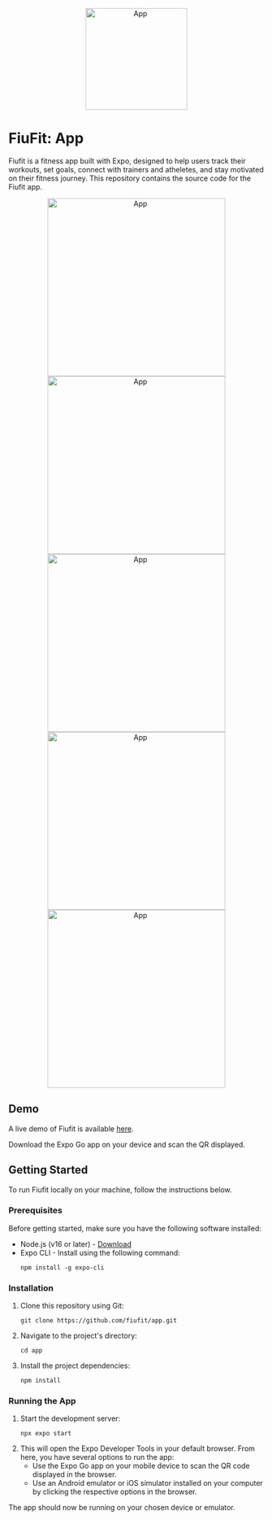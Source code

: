 <p align="center">
  <img alt="App" src="https://github.com/fiufit/app/assets/86434696/82a49b69-d7bd-4f7d-9449-79b8b60335b1" height="200" />
</p>

# FiuFit: App

Fiufit is a fitness app built with Expo, designed to help users track their workouts, set goals, connect with trainers and atheletes, and stay motivated on their fitness journey. This repository contains the source code for the Fiufit app.

<p align="center">
    <img alt="App" src="https://github.com/fiufit/app/assets/86434696/57e97af1-8b59-40aa-8e10-29cc611c59cc" height="350" />
    <img alt="App" src="https://github.com/fiufit/app/assets/86434696/93a17da3-02bb-47b3-a44e-e8e577f42bc8" height="350" />
    <img alt="App" src="https://github.com/fiufit/app/assets/86434696/68377261-7cc4-4b77-952c-aa097f622f86" height="350" />
    <img alt="App" src="https://github.com/fiufit/app/assets/86434696/47edee89-4d52-4eb8-8e72-82520326bfc3" height="350" />
    <img alt="App" src="https://github.com/fiufit/app/assets/86434696/ded18fab-4207-4124-bea0-6f4584bb92d1" height="350" />
</p>

## Demo

A live demo of Fiufit is available [here](https://expo.dev/%40stein257/fiufitapp?serviceType=eas&distribution=expo-go&scheme=exp%2Bfiufitapp&channel=main&sdkVersion=48.0.0).

Download the Expo Go app on your device and scan the QR displayed.

## Getting Started

To run Fiufit locally on your machine, follow the instructions below.

### Prerequisites

Before getting started, make sure you have the following software installed:

- Node.js (v16 or later) - [Download](https://nodejs.org)
- Expo CLI - Install using the following command:
  ```shell
  npm install -g expo-cli
  ```

### Installation

1. Clone this repository using Git:
   ```shell
   git clone https://github.com/fiufit/app.git
   ```
2. Navigate to the project's directory:
   ```shell
   cd app
   ```
3. Install the project dependencies:
   ```shell
   npm install
   ```

### Running the App

1. Start the development server:
   ```shell
   npx expo start
   ```
2. This will open the Expo Developer Tools in your default browser. From here, you have several options to run the app:
   - Use the Expo Go app on your mobile device to scan the QR code displayed in the browser.
   - Use an Android emulator or iOS simulator installed on your computer by clicking the respective options in the browser.

The app should now be running on your chosen device or emulator.
